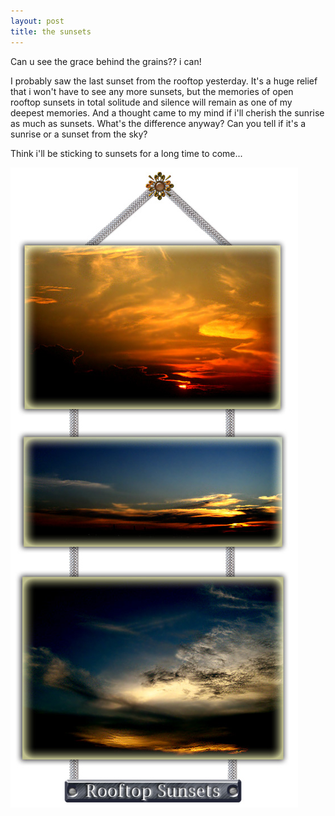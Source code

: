 ```yaml
---
layout: post
title: the sunsets
---
```


Can u see the grace behind the grains?? i can! 

I probably saw the last sunset from the rooftop yesterday. It's a huge relief that i won't have to see any more sunsets, but the memories of open rooftop sunsets in total solitude and silence will remain as one of my deepest memories. And a thought came to my mind if i'll cherish the sunrise as much as sunsets. What's the difference anyway? Can you tell if it's a sunrise or a sunset from the sky?

Think i'll be sticking to sunsets for a long time to come...

![](/img/sunsets08976543678.jpg)
